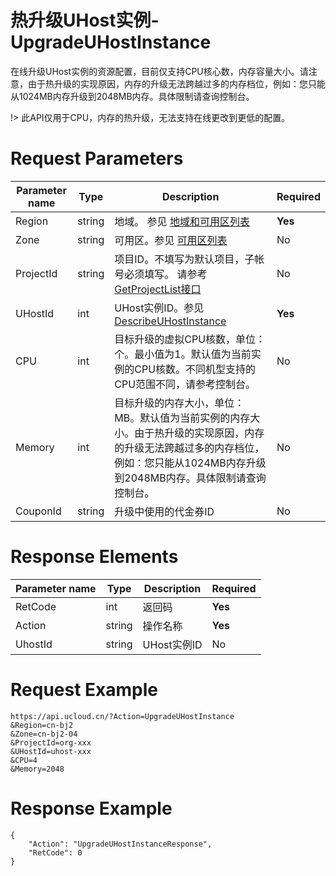 # 热升级UHost实例-UpgradeUHostInstance

在线升级UHost实例的资源配置，目前仅支持CPU核心数，内存容量大小。请注意，由于热升级的实现原因，内存的升级无法跨越过多的内存档位，例如：您只能从1024MB内存升级到2048MB内存。具体限制请查询控制台。

!> 此API仅用于CPU，内存的热升级，无法支持在线更改到更低的配置。

# Request Parameters
|Parameter name|Type|Description|Required|
|---|---|---|---|
|Region|string|地域。 参见 [地域和可用区列表](api/summary/regionlist)|**Yes**|
|Zone|string|可用区。参见 [可用区列表](api/summary/regionlist)|No|
|ProjectId|string|项目ID。不填写为默认项目，子帐号必须填写。 请参考[GetProjectList接口](api/summary/get_project_list)|No|
|UHostId|int|UHost实例ID。参见 [DescribeUHostInstance](api/uhost-api/describe_uhost_instance)|**Yes**|
|CPU|int|目标升级的虚拟CPU核数，单位：个。最小值为1。默认值为当前实例的CPU核数。不同机型支持的CPU范围不同，请参考控制台。|No|
|Memory|int|目标升级的内存大小，单位：MB。默认值为当前实例的内存大小。由于热升级的实现原因，内存的升级无法跨越过多的内存档位，例如：您只能从1024MB内存升级到2048MB内存。具体限制请查询控制台。|No|
|CouponId|string|升级中使用的代金券ID|No|

# Response Elements
|Parameter name|Type|Description|Required|
|---|---|---|---|
|RetCode|int|返回码|**Yes**|
|Action|string|操作名称|**Yes**|
|UhostId|string|UHost实例ID|No|

# Request Example
```
https://api.ucloud.cn/?Action=UpgradeUHostInstance
&Region=cn-bj2
&Zone=cn-bj2-04
&ProjectId=org-xxx
&UHostId=uhost-xxx
&CPU=4
&Memory=2048
```

# Response Example
```
{
    "Action": "UpgradeUHostInstanceResponse", 
    "RetCode": 0
}
```

